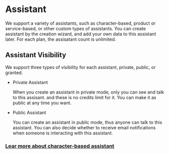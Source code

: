 # Assistant
We support a variety of assistants, such as character-based, product or service-based, or other custom types of assistants. You can create assistant by the creation wizard, and add your own data to this assistant later. For each plan, the assisatant count is unlimited.

## Assistant Visibility

We support three types of visibility for each assistant, private, public, or granted.

- Private Assistant

    When you create an assistant in private mode, only you can see and talk to this assisant. and these is no credits limit for it. You can make it as public at any time you want.

- Public Assistant

    You can create an assistant in public mode, thus anyone can talk to this assistant. You can also decide whether to receive email notifications when someone is interacting with this assistant.

    



### [Lear more about character-based assistant](https://docs.aiconfer.com/assistant/assistant-character) 

